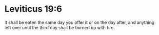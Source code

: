 # Leviticus 19:6

It shall be eaten the same day you offer it or on the day after, and anything left over until the third day shall be burned up with fire.
